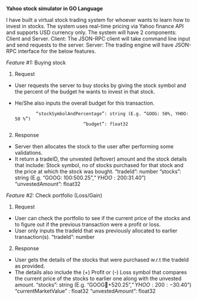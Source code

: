 **Yahoo stock simulator in GO Language**

I have built a virtual stock trading system for whoever wants to learn how to invest in stocks.
The system uses real-time pricing via Yahoo finance API and supports USD currency only. 
The system will have 2 components: Client and Server.
Client: The JSON-RPC client will take command line input and send requests to the server.
Server: The trading engine will have JSON-RPC interface for the below features.

*Feature #1:* Buying stock

1)	Request
-	User requests the server to buy stocks by giving the stock symbol and the percent of the budget he wants to invest in that stock.
-	He/She also inputs the overall budget for this transaction.

                “stockSymbolAndPercentage”: string (E.g. “GOOG: 50%, YHOO: 50 %”)
                                  “budget”: float32
2)	Response
-	Server then allocates the stock to the user after performing some validations. 
-	It return a tradeID, the unvested (leftover) amount and the stock details that include: Stock symbol, no of stocks purchased for that stock and the price at which the stock was bought. 
                                      “tradeId”: number
             “stocks”: string (E.g. “GOOG: 100:$500.25”, “YHOO: 200:$31.40”)
                                  “unvestedAmount”: float32

*Feature #2:* Check portfolio (Loss/Gain)
 
1)	Request
-	User can check the portfolio to see if the current price of the stocks and to figure out if the previous transaction were a profit or loss.
-	User only inputs the tradeId that was previously allocated to earlier transaction(s).
                                  “tradeId”: number

2)	Response
-	User gets the details of the stocks that were purchased w.r.t the tradeId as provided. 
-	The details also include the (+) Profit or (-) Loss symbol that compares the current price of the stocks to earlier one along with the unvested amount.
              “stocks”: string (E.g. “GOOG:100:+$520.25”, “YHOO:200:-$30.40”)
                              “currentMarketValue” : float32
                               “unvestedAmount”: float32
